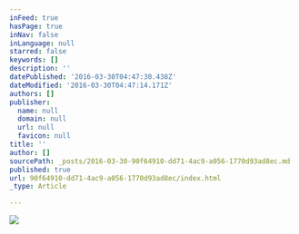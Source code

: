 ```yaml
---
inFeed: true
hasPage: true
inNav: false
inLanguage: null
starred: false
keywords: []
description: ''
datePublished: '2016-03-30T04:47:30.438Z'
dateModified: '2016-03-30T04:47:14.171Z'
authors: []
publisher:
  name: null
  domain: null
  url: null
  favicon: null
title: ''
author: []
sourcePath: _posts/2016-03-30-90f64910-dd71-4ac9-a056-1770d93ad8ec.md
published: true
url: 90f64910-dd71-4ac9-a056-1770d93ad8ec/index.html
_type: Article

---
```

![](https://the-grid-user-content.s3-us-west-2.amazonaws.com/82e5592f-9f13-4945-89f0-5e2ee9c53246.jpg)